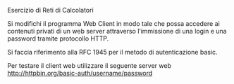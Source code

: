 Esercizio di Reti di Calcolatori

Si modifichi il programma Web Client in modo tale che possa accedere ai contenuti privati di un web server attraverso
l’immissione di una login e una password tramite protocollo HTTP.

Si faccia riferimento alla RFC 1945 per il metodo di autenticazione basic.

Per testare il client web utilizzare il seguente server web http://httpbin.org/basic-auth/username/password


